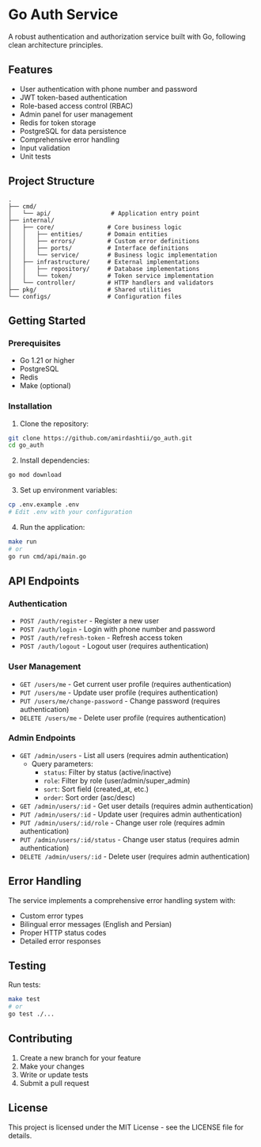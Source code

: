 # Go Auth Service

A robust authentication and authorization service built with Go, following clean architecture principles.

## Features

- User authentication with phone number and password
- JWT token-based authentication
- Role-based access control (RBAC)
- Admin panel for user management
- Redis for token storage
- PostgreSQL for data persistence
- Comprehensive error handling
- Input validation
- Unit tests

## Project Structure

```
.
├── cmd/
│   └── api/                 # Application entry point
├── internal/
│   ├── core/               # Core business logic
│   │   ├── entities/       # Domain entities
│   │   ├── errors/         # Custom error definitions
│   │   ├── ports/          # Interface definitions
│   │   └── service/        # Business logic implementation
│   ├── infrastructure/     # External implementations
│   │   ├── repository/     # Database implementations
│   │   └── token/          # Token service implementation
│   └── controller/         # HTTP handlers and validators
├── pkg/                    # Shared utilities
└── configs/                # Configuration files
```

## Getting Started

### Prerequisites

- Go 1.21 or higher
- PostgreSQL
- Redis
- Make (optional)

### Installation

1. Clone the repository:

```bash
git clone https://github.com/amirdashtii/go_auth.git
cd go_auth
```

2. Install dependencies:

```bash
go mod download
```

3. Set up environment variables:

```bash
cp .env.example .env
# Edit .env with your configuration
```

4. Run the application:

```bash
make run
# or
go run cmd/api/main.go
```

## API Endpoints

### Authentication

- `POST /auth/register` - Register a new user
- `POST /auth/login` - Login with phone number and password
- `POST /auth/refresh-token` - Refresh access token
- `POST /auth/logout` - Logout user (requires authentication)

### User Management

- `GET /users/me` - Get current user profile (requires authentication)
- `PUT /users/me` - Update user profile (requires authentication)
- `PUT /users/me/change-password` - Change password (requires authentication)
- `DELETE /users/me` - Delete user profile (requires authentication)

### Admin Endpoints

- `GET /admin/users` - List all users (requires admin authentication)
  - Query parameters:
    - `status`: Filter by status (active/inactive)
    - `role`: Filter by role (user/admin/super_admin)
    - `sort`: Sort field (created_at, etc.)
    - `order`: Sort order (asc/desc)
- `GET /admin/users/:id` - Get user details (requires admin authentication)
- `PUT /admin/users/:id` - Update user (requires admin authentication)
- `PUT /admin/users/:id/role` - Change user role (requires admin authentication)
- `PUT /admin/users/:id/status` - Change user status (requires admin authentication)
- `DELETE /admin/users/:id` - Delete user (requires admin authentication)

## Error Handling

The service implements a comprehensive error handling system with:

- Custom error types
- Bilingual error messages (English and Persian)
- Proper HTTP status codes
- Detailed error responses

## Testing

Run tests:

```bash
make test
# or
go test ./...
```

## Contributing

1. Create a new branch for your feature
2. Make your changes
3. Write or update tests
4. Submit a pull request

## License

This project is licensed under the MIT License - see the LICENSE file for details.
